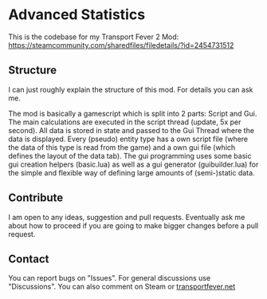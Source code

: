 # Advanced Statistics
 
This is the codebase for my Transport Fever 2 Mod: https://steamcommunity.com/sharedfiles/filedetails/?id=2454731512

## Structure
I can just roughly explain the structure of this mod. For details you can ask me.

The mod is basically a gamescript which is split into 2 parts: Script and Gui.
The main calculations are executed in the script thread (update, 5x per second). All data is stored in state and passed to the Gui Thread where the data is displayed.
Every (pseudo) entity type has a own script file (where the data of this type is read from the game) and a own gui file (which defines the layout of the data tab). The gui programming uses some basic gui creation helpers (basic.lua) as well as a gui generator (guibuilder.lua) for the simple and flexible way of defining large amounts of (semi-)static data.

## Contribute
I am open to any ideas, suggestion and pull requests. 
Eventually ask me about how to proceed if you are going to make bigger changes before a pull request.

## Contact
You can report bugs on "Issues". For general discussions use "Discussions".
You can also comment on Steam or [transportfever.net](https://www.transportfever.net/wsc/index.php?user/29264-vacuumtube/)

